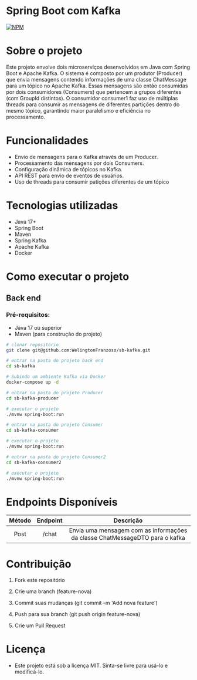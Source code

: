 # Spring Boot com Kafka

[![NPM](https://img.shields.io/npm/l/react)](https://github.com/WelingtonFranzoso/sb-kafka/blob/main/LICENSE) 

# Sobre o projeto

Este projeto envolve dois microserviços desenvolvidos em Java com Spring Boot e Apache Kafka. O sistema é composto por um produtor (Producer) que envia mensagens contendo informações de uma classe ChatMessage para um tópico no Apache Kafka. Essas mensagens são então consumidas por dois consumidores (Consumers) que pertencem a grupos diferentes (com GroupId distintos). O consumidor consumer1 faz uso de múltiplas threads para consumir as mensagens de diferentes partições dentro do mesmo tópico, garantindo maior paralelismo e eficiência no processamento.

# Funcionalidades
- Envio de mensagens para o Kafka através de um Producer.
- Processamento das mensagens por dois Consumers.
- Configuração dinâmica de tópicos no Kafka.
- API REST para envio de eventos de usuários.
- Uso de threads para consumir patições diferentes de um tópico

# Tecnologias utilizadas

- Java 17+
- Spring Boot
- Maven
- Spring Kafka
- Apache Kafka
- Docker

# Como executar o projeto
## Back end
### Pré-requisitos: 
- Java 17 ou superior
- Maven (para construção do projeto)

```bash
# clonar repositório
git clone git@github.com:WelingtonFranzoso/sb-kafka.git

# entrar na pasta do projeto back end
cd sb-kafka

# Subindo um ambiente Kafka via Docker
docker-compose up -d

# entrar na pasta do projeto Producer
cd sb-kafka-producer

# executar o projeto
./mvnw spring-boot:run

# entrar na pasta do projeto Consumer
cd sb-kafka-consumer

# executar o projeto
./mvnw spring-boot:run

# entrar na pasta do projeto Consumer2
cd sb-kafka-consumer2

# executar o projeto
./mvnw spring-boot:run
```

# Endpoints Disponíveis

| Método | Endpoint      | Descrição             |
|:------:|:-------------:|:---------------------:|
| Post    | /chat      | Envia uma mensagem com as informações da classe ChatMessageDTO para o kafka |


# Contribuição

1. Fork este repositório

2. Crie uma branch (feature-nova)

3. Commit suas mudanças (git commit -m 'Add nova feature')

4. Push para sua branch (git push origin feature-nova)

5. Crie um Pull Request

# Licença

- Este projeto está sob a licença MIT. Sinta-se livre para usá-lo e modificá-lo.
